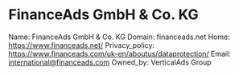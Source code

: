 
# FinanceAds GmbH & Co. KG

Name: FinanceAds GmbH & Co. KG
Domain: financeads.net
Home: https://www.financeads.net/
Privacy_policy: https://www.financeads.com/uk-en/aboutus/dataprotection/
Email: international@financeads.com
Owned_by: VerticalAds Group
